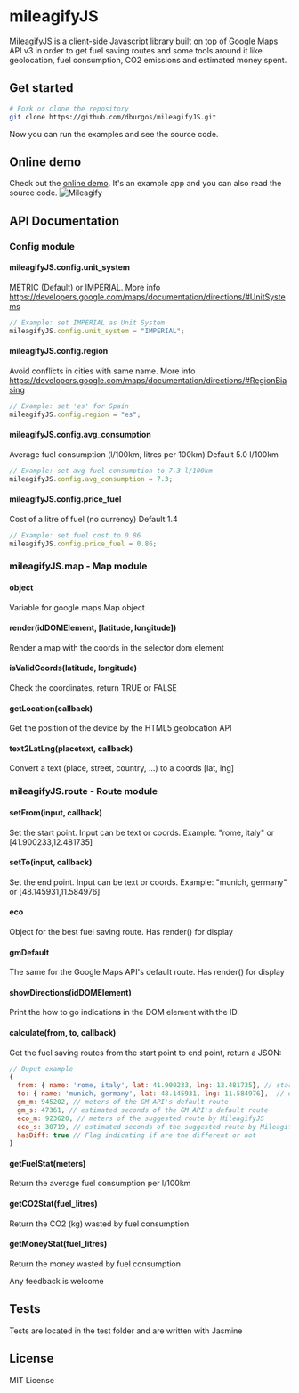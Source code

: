 # mileagifyJS
MileagifyJS is a client-side Javascript library built on top of Google Maps API v3 in order to get fuel saving routes and some tools around it like geolocation, fuel consumption, CO2 emissions and estimated money spent.

## Get started
```bash
# Fork or clone the repository
git clone https://github.com/dburgos/mileagifyJS.git
```
Now you can run the examples and see the source code.

## Online demo
Check out the [online demo](http://davidburgosonline.com/mileagify). It's an example app and you can also read the source code.
![Mileagify](http://davidburgosonline.com/wp-content/uploads/2012/10/mileagify_routing_app.jpg)

## API Documentation
###  Config module
#### mileagifyJS.config.unit_system
METRIC (Default) or IMPERIAL. More info https://developers.google.com/maps/documentation/directions/#UnitSystems
```javascript
// Example: set IMPERIAL as Unit System
mileagifyJS.config.unit_system = "IMPERIAL";
```
#### mileagifyJS.config.region
Avoid conflicts in cities with same name. More info https://developers.google.com/maps/documentation/directions/#RegionBiasing
```javascript
// Example: set 'es' for Spain
mileagifyJS.config.region = "es";
```
#### mileagifyJS.config.avg_consumption
Average fuel consumption (l/100km, litres per 100km) Default 5.0 l/100km
```javascript
// Example: set avg fuel consumption to 7.3 l/100km
mileagifyJS.config.avg_consumption = 7.3;
```
#### mileagifyJS.config.price_fuel
Cost of a litre of fuel (no currency) Default 1.4
```javascript
// Example: set fuel cost to 0.86
mileagifyJS.config.price_fuel = 0.86;
```

### mileagifyJS.map - Map module
#### object
Variable for google.maps.Map object
#### render(idDOMElement, [latitude, longitude])
Render a map with the coords in the selector dom element
#### isValidCoords(latitude, longitude)
Check the coordinates, return TRUE or FALSE
#### getLocation(callback)
Get the position of the device by the HTML5 geolocation API
#### text2LatLng(placetext, callback)
Convert a text (place, street, country, ...) to a coords [lat, lng]

### mileagifyJS.route - Route module
#### setFrom(input, callback)
Set the start point. Input can be text or coords. Example: "rome, italy" or [41.900233,12.481735]
#### setTo(input, callback)
Set the end point. Input can be text or coords. Example: "munich, germany" or [48.145931,11.584976]
#### eco
Object for the best fuel saving route. Has render() for display
#### gmDefault
The same for the Google Maps API's default route. Has render() for display
#### showDirections(idDOMElement)
Print the how to go indications in the DOM element with the ID.
#### calculate(from, to, callback)
Get the fuel saving routes from the start point to end point, return a JSON:
```javascript
// Ouput example
{
  from: { name: 'rome, italy', lat: 41.900233, lng: 12.481735}, // start point data
  to: { name: 'munich, germany', lat: 48.145931, lng: 11.584976},  // end point data
  gm_m: 945202, // meters of the GM API's default route
  gm_s: 47361, // estimated seconds of the GM API's default route
  eco_m: 923620, // meters of the suggested route by MileagifyJS
  eco_s: 30719, // estimated seconds of the suggested route by MileagifyJS
  hasDiff: true // Flag indicating if are the different or not
}
```
#### getFuelStat(meters)
Return the average fuel consumption per l/100km
#### getCO2Stat(fuel_litres)
Return the CO2 (kg) wasted by fuel consumption
#### getMoneyStat(fuel_litres)
Return the money wasted by fuel consumption


Any feedback is welcome

## Tests
Tests are located in the test folder and are written with Jasmine

## License
MIT License
